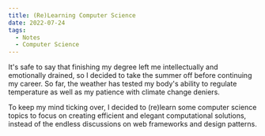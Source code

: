 ```yaml
---
title: (Re)Learning Computer Science
date: 2022-07-24
tags:
  - Notes
  - Computer Science
---
```


It's safe to say that finishing my degree left me intellectually and emotionally
drained, so I decided to take the summer off before continuing my career. So
far, the weather has tested my body's ability to regulate temperature as well as
my patience with climate change deniers.

To keep my mind ticking over, <!-- excerpt --> I decided to (re)learn some
computer science topics to focus on creating efficient and elegant computational
solutions, instead of the endless discussions on web frameworks and design
patterns.<!-- excerpt -->
